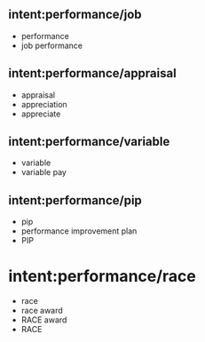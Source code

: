 ## intent:performance/job
- performance
- job performance

## intent:performance/appraisal
- appraisal
- appreciation
- appreciate

## intent:performance/variable
- variable 
- variable pay

## intent:performance/pip
- pip
- performance improvement plan
- PIP

# intent:performance/race
- race
- race award
- RACE award
- RACE
